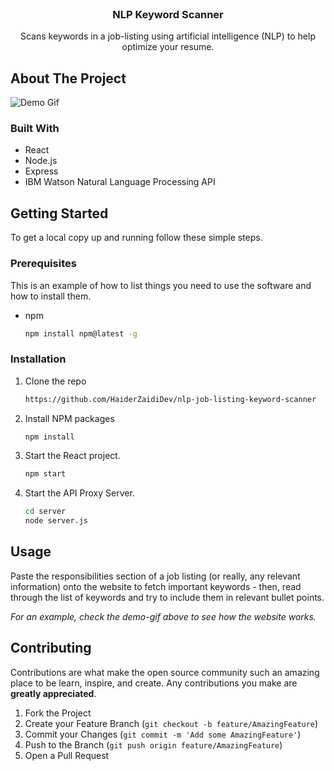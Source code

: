 <!-- PROJECT LOGO -->
<br />
<p align="center">
  <h3 align="center">NLP Keyword Scanner</h3>
  <p align="center">
    Scans keywords in a job-listing using artificial intelligence (NLP) to help optimize your resume.
	</p>
</p>


<!-- ABOUT THE PROJECT -->
## About The Project

![Demo Gif](https://i.imgur.com/dmDUe2S.gif)

### Built With

* React
* Node.js
* Express
* IBM Watson Natural Language Processing API

<!-- GETTING STARTED -->
## Getting Started

To get a local copy up and running follow these simple steps.

### Prerequisites

This is an example of how to list things you need to use the software and how to install them.
* npm
  ```sh
  npm install npm@latest -g
  ```

### Installation

1. Clone the repo
   ```sh
   https://github.com/HaiderZaidiDev/nlp-job-listing-keyword-scanner
   ```
2. Install NPM packages
   ```sh
   npm install
   ```
3. Start the React project.
   ```sh
   npm start
   ```
4. Start the API Proxy Server.
    ```sh
    cd server
    node server.js
    ```

<!-- USAGE EXAMPLES -->
## Usage

Paste the responsibilities section of a job listing (or really, any relevant information) onto the website to fetch important keywords - then, read through the list of keywords and try to include them in relevant bullet points.


_For an example, check the demo-gif above to see how the website works._


<!-- CONTRIBUTING -->
## Contributing

Contributions are what make the open source community such an amazing place to be learn, inspire, and create. Any contributions you make are **greatly appreciated**.

1. Fork the Project
2. Create your Feature Branch (`git checkout -b feature/AmazingFeature`)
3. Commit your Changes (`git commit -m 'Add some AmazingFeature'`)
4. Push to the Branch (`git push origin feature/AmazingFeature`)
5. Open a Pull Request
